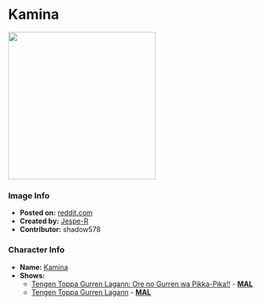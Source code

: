 # Kamina

<img src="https://raw.githubusercontent.com/shadow578/Project-Padoru/master/Padoru/U_Jespe-R/gurren-lagann-kamina.png" height="300">

### Image Info
* **Posted on:**     [reddit.com](https://www.reddit.com/r/Padoru/comments/hi1ook/daily_padoru_181_kamina_tengen_toppa_gurren/)
* **Created by:**    [Jespe-R](https://github.com/shadow578/Project-Padoru/blob/master/table-of-contents/creators/JespeR.md)
* **Contributor:**   shadow578

### Character Info
* **Name:**   [Kamina](https://myanimelist.net/character/2075)
* **Shows:**
  * [Tengen Toppa Gurren Lagann: Ore no Gurren wa Pikka-Pika!!](https://github.com/shadow578/Project-Padoru/blob/master/table-of-contents/shows/TengenToppaGurrenLagannOrenoGurrenwaPikkaPika.md) - [__MAL__](https://myanimelist.net/anime/10622/Tengen_Toppa_Gurren_Lagann__Ore_no_Gurren_wa_Pikka-Pika)
  * [Tengen Toppa Gurren Lagann](https://github.com/shadow578/Project-Padoru/blob/master/table-of-contents/shows/TengenToppaGurrenLagann.md) - [__MAL__](https://myanimelist.net/manga/1648/Tengen_Toppa_Gurren_Lagann)


